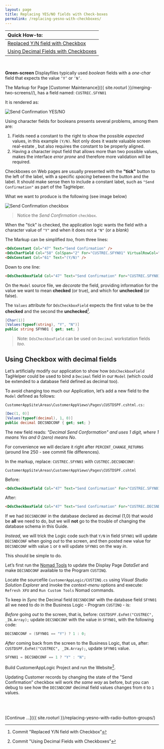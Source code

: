 ```yaml
---
layout: page
title: Replacing YES/NO fields with Check-boxes
permalink: /replacing-yesno-with-checkboxes/
---
```

| Quick How-to: 
|:-------------
| [Replaced Y/N field with Checkbox](https://github.com/ASNA/SunFarm/search?q=Replaced+Y%2FN+field+with+Checkbox&type=commits)
| [Using Decimal Fields with Checkboxes](https://github.com/ASNA/SunFarm/search?q=Using+Decimal+Fields+with+Checkboxes&type=commits)

<br>

**Green-screen** Displayfiles typically used *boolean* fields with a *one-char* field that expects the value `‘Y’` or `’N’`. 

The Markup for Page [Customer Maintenance]({{ site.rooturl }}/merging-two-screens//), has a field named: `CUSTREC.SFYN01`

It is rendered as:

![Send Confirmation YES/NO](/images/page-two-checkbox-01.png/)

Using character fields for booleans presents several problems, among them are:

1. Fields need a constant to the right to show the possible *expected* values, in this example `(Y/N)`. Not only does it waste valuable screen real-estate , but also requires the constant to be properly aligned.
2. Having a character input field that allows more than two possible values, makes the interface *error prone* and therefore more validation will be required.

Checkboxes on Web pages are usually presented with the **"tick"** button to the left of the label, with a specific *spacing* between the button and the label. It should make sense then to include a constant label, such as `"Send Confirmation"` as part of the TagHelper.

What we want to produce is the following (see image below)

![Send Confirmation checkbox](/images/page-two-checkbox-02.png/)

>Notice the *Send Confirmation* `checkbox`.

When the "tick" is checked, the application logic wants the field with a character value of `"Y"` and when it does not a `"N"` (or a *blank*)

The Markup can be simplified *too*, from three lines:

```html
<DdsConstant Col="47" Text="Send Confirmation" />
<DdsCharField Col="58" ColSpan="2" For="CUSTREC.SFYN01" VirtualRowCol="18,27" />
<DdsConstant Col="61" Text="(Y/N)" />
```

Down to one line:

```html
<DdsCheckboxField Col="47" Text="Send Confirmation" For="CUSTREC.SFYN01" VirtualRowCol="18,27" />
```

On the `Model` source file, we *decorate* the field, providing information for the value we want to mean **checked** (or true), and which for **unchecked** (or false). 

The `Values` attribute for `DdsCheckboxField` expects the first value to be the **checked** and the second the **unchecked**[^1].

```cs
[Char(1)]
[Values(typeof(string), "Y", "N")]
public string SFYN01 { get; set; }
```

>Note: `DdsCheckboxField` can be used on `Decimal` workstation fields *too*.

## Using Checkbox with decimal fields

Let’s artificially modify our application to show how `DdsCheckboxField` TagHelper could be used to bind a `Decimal` field in our `Model` (which could be extended to a database field defined as decimal too).

To avoid changing too much our Application, let’s add a new field to the `Model` defined as follows:

~~~
CustomerAppSite\Areas\CustomerAppViews\Pages\CUSTDSPF.cshtml.cs:
~~~

```cs
[Dec(1, 0)]
[Values(typeof(decimal), 1, 0)]
public decimal DECSNDCONF { get; set; }
```

The new field reads: *"Decimal Send Conformation" and uses 1 digit, where 1 means Yes and 0 (zero) means No*.

For convenience we will declare it right after `PERCENT_CHANGE_RETURNS` (around line 250 - see commit file differences).

In the markup, replace: `CUSTREC.SFYN01` with `CUSTREC.DECSNDCONF`:

~~~
CustomerAppSite\Areas\CustomerAppViews\Pages\CUSTDSPF.cshtml
~~~

Before:

```html
<DdsCheckboxField Col="47" Text="Send Confirmation" For="CUSTREC.SFYN01" VirtualRowCol="18,27" />
```

After:

```html
<DdsCheckboxField Col="47" Text="Send Confirmation" For="CUSTREC.DECSNDCONF" VirtualRowCol="18,27" />
```

If we had `DECSNDCONF` in the database declared as decimal (1,0) that would be **all** we need to do, but we will **not** go to the trouble of changing the database schema in this Guide.

*Instead*, we will trick the Logic code such that `Y/N` in field `SFYN01` will update `DECSNDCONF` when going *out* to the screen, and then posted new value for `DECSNDCONF` with value `1` or `0` will update `SFYN01` on the way *in*. 

This should be simple to do.

Let’s  first run the [Nomad Tools](https://asnaqsys.github.io/concepts/enhancements/nomad-tools.html) to update the Display Page *DataSet* and make `DECSNDCONF` available to the Program `CUSTINQ`.

Locate the sourcefile `CustomerAppLogic/CUSTINQ.cs` using *Visual Studio Solution Explorer* and invoke the *context-menu* options and execute: `Refresh XFU` and `Run Custom Tools` Nomad commands.

To keep in *Sync* the Decimal field `DECSNDCONF` with the database field `SFYN01` all we need to do in the Business Logic - Program `CUSTINQ` - is:

*Before* going *out* to the screen, that is, before: `CUSTDSPF.ExFmt("CUSTREC", _IN.Array);` update `DECSNDCONF` with the value in `SFYN01`, with the following code:

```cs
DECSNDCONF = (SFYN01 == "Y") ? 1 : 0;
```

*After* coming back from the screen to the Business Logic, that us, after: `CUSTDSPF.ExFmt("CUSTREC", _IN.Array);`, update `SFYN01` value.

```cs
SFYN01 = DECSNDCONF == 1 ? "Y" : "N";
```
Build CustomerAppLogic Project and run the Website[^2].

Updating Customer records by changing the state of the "Send Confirmation” checkbox will work *the same way* as before, but you can debug to see how the `DECSNDCONF` decimal field values changes from `0` to `1` values.

<br>
<br>
<br>
[Continue ...]({{ site.rooturl }}/replacing-yesno-with-radio-button-groups/)


[^1]: Commit "Replaced Y/N field with Checkbox”
[^2]: Commit "Using Decimal Fields with Checkboxes”